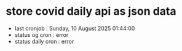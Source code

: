 # store covid daily api as json data

- last cronjob : Sunday, 10 August 2025 01:44:00
- status og cron : error
- status daily cron : error
      
      